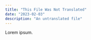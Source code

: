 ```yaml
---
title: "This File Was Not Translated"
date: "2023-02-03"
description: "An untranslated file"
---
```


Lorem ipsum.
